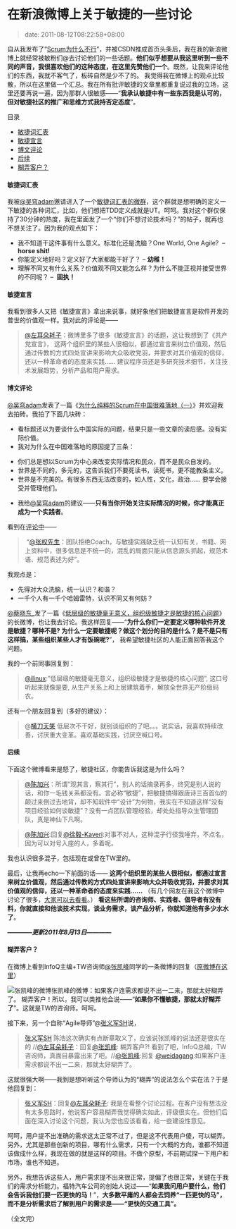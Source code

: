 # 在新浪微博上关于敏捷的一些讨论
>date: 2011-08-12T08:22:58+08:00


自从我发布了“[Scrum为什么不行](https://coolshell.cn/articles/5044.html "为什么Scrum不行？")”，并被CSDN推成首页头条后，我在我的新浪微博上就经常被敏粉们@去讨论他们的一些话题。**他们似乎想要从我这里听到一些不同的声音，我很喜欢他们的这种态度，在这里先赞他们一个**。既然，让我来评论他们的东西，我就不客气了，板砖自然是少不了的。 我觉得我在微博上的观点比较散，所以在这里做一个汇总。我在所有批评敏捷的文章里都重复说过我的立场，这里还要再说一遍，因为那群人很敏感——“**我承认敏捷中有一些东西我是认可的，但对敏捷社区的推广和思维方式我持否定态度**”。




目录



* [敏捷词汇表](#%E6%95%8F%E6%8D%B7%E8%AF%8D%E6%B1%87%E8%A1%A8 "敏捷词汇表")
* [敏捷宣言](#%E6%95%8F%E6%8D%B7%E5%AE%A3%E8%A8%80 "敏捷宣言")
* [博文评论](#%E5%8D%9A%E6%96%87%E8%AF%84%E8%AE%BA "博文评论")
* [后续](#%E5%90%8E%E7%BB%AD "后续")
* [糊弄客户？](#%E7%B3%8A%E5%BC%84%E5%AE%A2%E6%88%B7%EF%BC%9F "糊弄客户？")

#### 敏捷词汇表


我被[@吴穹adam](http://weibo.com/adamwu73)邀请进入了一个[敏捷词汇表的微群](http://q.weibo.com/852378?source=weibohome)，这个群就是想明确的定义一下敏捷的各种词汇，比如，他们想把TDD定义成就是UT。呵呵。我对这个群仅保持了30分钟的热度，我在里面发了一个“你们不想讨论技术吗？”的帖子，就再也不想关注了。因为我的观点如下：


* 我不知道干这件事有什么意义。标准化还是洗脑？One World, One Agile?  – **horse shit!**
* 你能定义地好吗？定义好了大家都能干好了？ – **幼稚！**
* 理解不同又有什么关系？价值观不同又能怎么样？为什么不能正视并接受世界的不同呢？ –  **固执！**


#### **敏捷宣言**


我看到很多人又把《敏捷宣言》拿出来说事，就好象他们把敏捷宣言是软件开发的普世的价值观一样。我对此的评论是—— 



> [@左耳朵耗子](http://weibo.com/haoel)：微博里多了很多《敏捷宣言》的话题，这让我想到了《共产党宣言》， 这两个组织里的某些人很相似，都通过宣言来树立价值观，然后通过传教的方式四处宣讲来影响大众吸收党羽，并要求对其价值观的信仰，还以一种革命者的态度来实践…… 建议程序员还是多研究技术细节，关注技术发展趋势，分析产品和用户需求。
> 
> 


#### 博文评论


[@吴穹adam](http://weibo.com/adamwu73)发表了一篇《[为什么纯粹的Scrum在中国很难落地（一）](http://blog.csdn.net/adwu73/article/details/6677908)》并欢迎我去拍砖。我拍了下面几块砖：


* 看标题还以为要谈什么中国实际的问题，结果只是一些文章的读后感。没有实际价值。
* 我对为什么在中国难落地的原因提了三条：
+ 你们总是想以Scrum为中心来改变实际情况和民众，而不是民众自发的。
+ 世界是不同的，多元的，这告诉我们不要死读书，读死书，更不能教条主义。
+ 世界是不完美的。有很多东西无法改变的，如人性，文化，政治…… 要学会接受并管理他们。

* 我给[@吴穹adam](http://weibo.com/adamwu73)的建议——**只有当你开始关注实际情况的时候，你才能真正成为一个实践者**。


看到在[评论中](http://weibo.com/1880082254/xiWv9AShm)——



>  “[@张权先生](http://weibo.com/n/%E5%BC%A0%E6%9D%83%E5%85%88%E7%94%9F)：团队拒绝Coach，与敏捷实践缺乏统一认知有关，书籍、网上资料中，很多信息是不统一的，混乱的局面只能从信息源头抓起，规范术语、规范表述为好”。
> 
> 


我观点是：


* 先得对大众洗脑，统一认识？和谐？
* 一千个人有一千个哈姆雷特，认识不同又有何妨？


[@蔡晓东\_](http://weibo.com/1949520867)发了一篇《[低层级的敏捷毫无意义，组织级敏捷才是敏捷的核心问题](http://weibo.com/1949520867/xiZRDCOr1)》的长微博，也让我去讨论。我这样回复——“**为什么你们一定要定义哪种软件开发是敏捷？哪种不是? 为什么一定要敏捷呢？做这个划分的目的是什么？是不是只有这样搞，某些组织某些人才有饭碗呢?**”， 我希望敏捷社区的人能正面回答我这个问题。


我的一个前同事回复到：



> [@ilinux](http://weibo.com/n/ilinux):”低层级的敏捷毫无意义，组织级敏捷才是敏捷的核心问题”, 这口号听起来就像是要, 从生产关系上和上层建筑着手，解放全世界无产阶级码农。
> 
> 


还有一个朋友回复到（多好的建议）：



> @[横刀天笑](http://weibo.com/yuyijq) 低层次不干好，就别谈组织的了吧。。。说实话，我喜欢持续改善，讨厌重大变革。喜欢基础实践，讨厌空喊口号。
> 
> 


#### 后续


下面这个微博看来是怒了，敏捷社区，你能告诉我这是为什么吗？



> [@陈加兴](http://weibo.com/silentriver)：所谓“观其言，察其行”，别人的话摘录再多，终究是别人说的话，和你一毛钱关系都没有。言必称“敏捷”，把敏捷搞得跟唐诗三百首似的颠过来倒过去地背，却不知软件中“设计”为何物，我实在不知道这样“没有项目经验如何谈敏捷”？没有一点团队管理经验，却处处指导众生管理团队，真是神仙下凡啊。
> 
> 



> [@陈加兴](http://weibo.com/n/%E9%99%88%E5%8A%A0%E5%85%B4):回复[@徐毅-Kaveri](http://weibo.com/n/%E5%BE%90%E6%AF%85-Kaveri):对事不对人，这种混子行径我唾弃，不点名，因为可以对号入座的人，多着呢。
> 
> 


我也认识很多混子，包括现在或曾在TW里的。


最后，让我再echo一下前面的话—— **这两个组织里的某些人很相似，都通过宣言来树立价值观，然后通过传教的方式四处宣讲来影响大众并吸收党羽，并要求对其价值观的信仰，还以一种革命者的态度来实践……** （有几个网友在我这个微博中讨论了很多，[大家可以去看看](http://weibo.com/1401880315/xiFMptHMg)。） **看这些所谓的咨询师、实践者、倡导者有没有料，你就直接和他谈技术实现，谈业务需求，谈产品分析，你就知道他有多少水水了**。


***————更新2011年8月13日————***


#### 糊弄客户？


在微博上看到InfoQ主编+TW咨询师[@张凯峰](http://weibo.com/n/%E5%BC%A0%E5%87%AF%E5%B3%B0)同学的一条微博的回复（[原微博在这里](http://weibo.com/1416875735/xjiafswMq)）


![](https://coolshell.cn/wp-content/uploads/2011/08/张凯峰的微博.png "张凯峰的微博")张凯峰的微博：如果客户连需求都说不出一二来，那就太好糊弄了。
糊弄客户！所以，我可以类推他会说——“**如果你不懂敏捷，那就太好糊弄了**”。这就是TW的咨询师。呵呵。


接下来，另一个自称“Agile导师”@[张义军SH](http://weibo.com/1849127973)说，



> [张义军SH](http://weibo.com/1849127973) 陈浩这次确实有点断章取义了，应该说张凯峰的说法还是很实在的 //[@左耳朵耗子](http://weibo.com/n/%E5%B7%A6%E8%80%B3%E6%9C%B5%E8%80%97%E5%AD%90)：回复[@张凯峰](http://weibo.com/n/%E5%BC%A0%E5%87%AF%E5%B3%B0): 糊弄客户?! 看到了吧，InfoQ总编，TW咨询师，真面目暴露出来了吧。//[@张凯峰](http://weibo.com/n/%E5%BC%A0%E5%87%AF%E5%B3%B0):回复 [@weidagang](http://weibo.com/n/weidagang):如果客户连需求都说不出一二来，那就太好糊弄了。
> 
> 


这就很强大啊——我到是想听听这个导师认为的“糊弄”的说法怎么个实在法？于是他回复到：



> [张义军SH](http://weibo.com/1849127973 "张义军SH")：回复[@左耳朵耗子](http://weibo.com/n/%E5%B7%A6%E8%80%B3%E6%9C%B5%E8%80%97%E5%AD%90): 我是在看整个讨论过程。在客户没有想法没有太多思路时，他说客户容易糊弄我觉得确实如此，评级很实在。但他们后面在深入讨论这个问题，我认为您也应该看看，给一些建设性意见。
> 
> 


呵呵，用户提不出准确的需求这太正常不过了，但是这不代表用户傻，可以糊弄。另外，尤其是那些创新的项目，哪有什么需求，只有一个大概的方向，谁都不知道该做成什么样，我现在做的就是这样的项目。不做个原型，不前期试探一下用户和市场，谁也不知道。


另外，我想告诉这些人，用户需求提不出来很正常，提偏了也很正常，关键在于我们的需求分析能力。福特汽车公司的创始人说过——“**如果我问用户要什么，他们会告诉我他们要一匹更快的马！**”，**大多数平庸的人都会去饲养“一匹更快的马”，而不是分析需求后了解到用户的需求是——“更快的交通工具”。**


（全文完）



